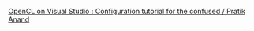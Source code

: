 [OpenCL on Visual Studio : Configuration tutorial for the confused / Pratik Anand](https://medium.com/@pratikone/opencl-on-visual-studio-configuration-tutorial-for-the-confused-3ec1c2b5f0ca)